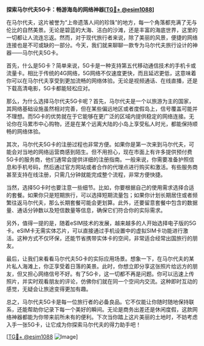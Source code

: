 **探索马尔代夫5G卡：畅游海岛的网络神器[[TG💪+ @esim1088](https://t.me/s/esim1088)]**

在马尔代夫，这片被誉为“上帝遗落人间的珍珠”的地方，每一个角落都充满了无与伦比的自然美景。无论是碧蓝的大海、洁白的沙滩，还是丰富的海底世界，这里的一切都让人流连忘返。然而，对于现代旅行者来说，除了美丽的风景，便捷的网络连接也是不可或缺的一部分。今天，我们就来聊聊一款专为马尔代夫旅行设计的神器——马尔代夫5G卡。

首先，什么是5G卡？简单来说，5G卡是一种支持第五代移动通信技术的手机卡或流量卡。相比于传统的4G网络，5G网络不仅速度更快，而且延迟更低，这意味着你可以在马尔代夫享受到更加流畅的网络体验。无论是视频通话、在线直播，还是下载高清电影，5G卡都能轻松应对。

那么，为什么选择马尔代夫5G卡呢？首先，马尔代夫是一个以旅游为主的国家，其网络基础设施虽然相对完善，但在某些偏远地区或者度假岛上，信号覆盖可能并不理想。而5G卡的优势就在于它能够在更广泛的区域内提供稳定的网络连接。无论你在马累市中心购物，还是在某个远离大陆的小岛上享受私人时光，都能保持顺畅的网络体验。

其次，马尔代夫5G卡的注册过程也非常方便。如果你是第一次来到马尔代夫，可能会对当地的网络运营商感到陌生。但不用担心，现在市面上有许多提供预付费5G卡的服务商，他们通常会提供详细的注册指南。一般来说，你需要准备护照信息和手机号码，然后通过官方网站或者合作的代理点进行购买和激活。有些服务商甚至支持在线注册，只需几分钟就能完成整个流程，非常方便快捷。

当然，选择5G卡时也要注意一些细节。比如，你要根据自己的使用需求选择合适的套餐。如果你只是短期旅行，可以选择短期流量包；如果你计划长期居住或者频繁往返马尔代夫，那么长期套餐可能会更划算。此外，还要留意套餐中包含的数据量、通话分钟数以及短信数量等信息，确保它们符合你的实际需求。

另外，值得一提的是，随着eSIM技术的发展，越来越多的人开始选择电子版的5G卡。eSIM卡无需实体芯片，可以直接通过手机设置中的虚拟SIM卡功能进行激活。这种方式不仅环保，还能节省携带实体卡的空间，非常适合经常出国旅行的朋友。

最后，让我们来看看马尔代夫5G卡的实际应用场景。想象一下，在马尔代夫的某片私人海滩上，你正享受着日落的美景。此时，你想立即分享这张照片给远方的朋友，但又担心网络信号不好。有了5G卡，这一切都不再是问题。你可以迅速上传照片，并实时观看朋友的评论，仿佛你们就在同一个空间内交流。这种即时互动的感觉，无疑会让旅途变得更加有趣。

总之，马尔代夫5G卡是每一位旅行者的必备良品。它不仅能让你随时随地保持联系，还能帮助你记录下每一个美好的瞬间。无论是商务出差还是休闲度假，这款网络神器都能为你带来前所未有的便利。下次当你踏上这片美丽的土地时，不妨考虑入手一张5G卡，让它成为你探索马尔代夫的得力助手吧！

[[TG💪+ @esim1088](https://t.me/s/esim1088) ![Image](https://i.postimg.cc/4NQfJmqS/Snipaste-2025-05-13-00-14-12.png)]